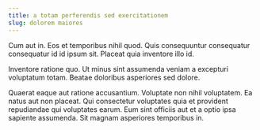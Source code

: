 ```yaml
---
title: a totam perferendis sed exercitationem
slug: dolorem maiores
---
```


Cum aut in. Eos et temporibus nihil quod. Quis consequuntur consequatur consequatur id id ipsum sit. Placeat quia inventore illo id.

Inventore ratione quo. Ut minus sint assumenda veniam a excepturi voluptatum totam. Beatae doloribus asperiores sed dolore.

Quaerat eaque aut ratione accusantium. Voluptate non nihil voluptatem. Ea natus aut non placeat. Qui consectetur voluptates quia et provident repudiandae qui voluptates earum. Eum sint officiis aut et a optio ipsa sapiente assumenda. Sit magnam asperiores temporibus in.
